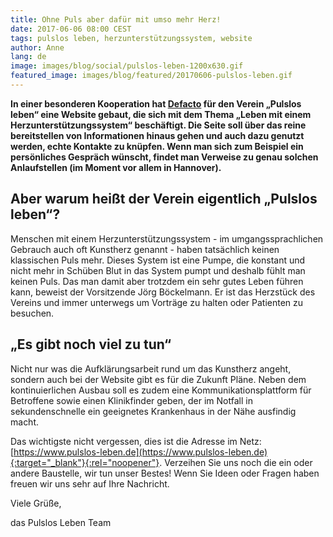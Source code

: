 ```yaml
---
title: Ohne Puls aber dafür mit umso mehr Herz!
date: 2017-06-06 08:00 CEST
tags: pulslos leben, herzunterstützungssystem, website
author: Anne
lang: de
image: images/blog/social/pulslos-leben-1200x630.gif
featured_image: images/blog/featured/20170606-pulslos-leben.gif
---
```

**In einer besonderen Kooperation hat [Defacto](/uber-uns/) für den Verein „Pulslos leben“ eine Website gebaut, die sich mit dem Thema „Leben mit einem Herzunterstützungssystem“ beschäftigt. Die Seite soll über das reine bereitstellen von Informationen hinaus gehen und auch dazu genutzt werden, echte Kontakte zu knüpfen. Wenn man sich zum Beispiel ein persönliches Gespräch wünscht, findet man Verweise zu genau solchen Anlaufstellen (im Moment vor allem in Hannover).**

## Aber warum heißt der Verein eigentlich „Pulslos leben“?
Menschen mit einem Herzunterstützungssystem - im umgangssprachlichen Gebrauch auch oft Kunstherz genannt - haben tatsächlich keinen klassischen Puls mehr. Dieses System ist eine Pumpe, die konstant und nicht mehr in Schüben Blut in das System pumpt und deshalb fühlt man keinen Puls. Das man damit aber trotzdem ein sehr gutes Leben führen kann, beweist der Vorsitzende Jörg Böckelmann. Er ist das Herzstück des Vereins und immer unterwegs um Vorträge zu halten oder Patienten zu besuchen.

## „Es gibt noch viel zu tun“
Nicht nur was die Aufklärungsarbeit rund um das Kunstherz angeht, sondern auch bei der Website gibt es für die Zukunft Pläne. Neben dem kontinuierlichen Ausbau soll es zudem eine Kommunikationsplattform für Betroffene sowie einen Klinikfinder geben, der im Notfall in sekundenschnelle ein geeignetes Krankenhaus in der Nähe ausfindig macht.

Das wichtigste nicht vergessen, dies ist die Adresse im Netz: [https://www.pulslos-leben.de](https://www.pulslos-leben.de){:target="_blank"}{:rel="noopener"}. Verzeihen Sie uns noch die ein oder andere Baustelle, wir tun unser Bestes! Wenn Sie Ideen oder Fragen haben freuen wir uns sehr auf Ihre Nachricht.

Viele Grüße,

das Pulslos Leben Team
